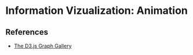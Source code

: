 # Information Vizualization: Animation

## References
* [The D3.js  Graph Gallery](https://www.d3-graph-gallery.com/index.html)